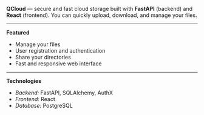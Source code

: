 **QCloud** — secure and fast cloud storage built with **FastAPI** (backend) and **React** (frontend). You can quickly upload, download, and manage your files.

---
**Featured**
- Manage your files
- User registration and authentication
- Share your directories 
- Fast and responsive web interface
---
**Technologies**
- *Backend:* FastAPI, SQLAlchemy, AuthX
- *Frontend:* React
- *Database:* PostgreSQL

